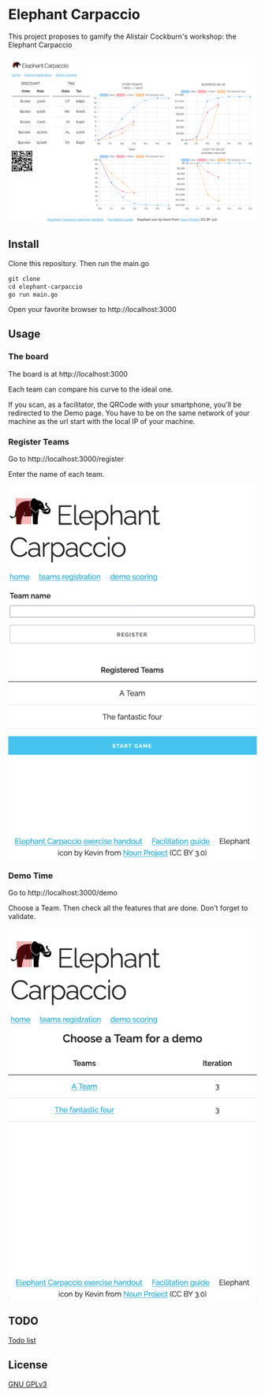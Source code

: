 # Elephant Carpaccio

This project proposes to gamify the Alistair Cockburn's workshop: the Elephant Carpaccio

![home screenshot of Elephant Carpaccio Game](home-screenshot.png)

## Install

Clone this repository.
Then run the main.go

```shell
git clone 
cd elephant-carpaccio
go run main.go

```

Open your favorite browser to http://localhost:3000

## Usage

### The board

The board is at http://localhost:3000

Each team can compare his curve to the ideal one.

If you scan, as a facilitator, the QRCode with your smartphone, you'll be redirected to the Demo page. You have to be on the same network of your machine as the url start with the local IP of your machine.

### Register Teams

Go to http://localhost:3000/register

Enter the name of each team.

![registration screenshot of Elephant Carpaccio Game](registration-screenshot.png)

### Demo Time

Go to http://localhost:3000/demo

Choose a Team.
Then check all the features that are done.
Don't forget to validate.

![demo screenshot of Elephant Carpaccio Game](demo-screenshot.png)

## TODO

[Todo list](TODO.md)

## License

[GNU GPLv3](https://choosealicense.com/licenses/gpl-3.0/)